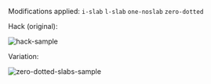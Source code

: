 Modifications applied: `i-slab` `l-slab` `one-noslab` `zero-dotted`

Hack (original):

![hack-sample](https://user-images.githubusercontent.com/23739434/75803136-d38cd380-5d75-11ea-9b9b-4a09642447e9.png)

Variation:

![zero-dotted-slabs-sample](https://user-images.githubusercontent.com/23739434/75803139-d4256a00-5d75-11ea-9920-695ae71a02be.png)
